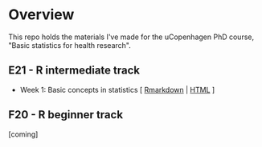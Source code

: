 # Overview
This repo holds the materials I've made for the uCopenhagen PhD course, "Basic statistics for health research".

## E21 - R intermediate track
- Week 1: Basic concepts in statistics \[ [Rmarkdown](F21/notebook_week_1.Rmd) \| [HTML](https://htmlpreview.github.io/?https://github.com/benskov/misc/blob/master/F21/notebook_week_1.html) \]

## F20 - R beginner track
[coming]

